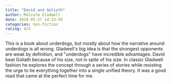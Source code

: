 ```yaml
---
title: "David and Goliath"
author: Malcolm Gladwell
date: 2018-05-27 14:33:59
categories: non-fiction
rating: 4/5
---
```


This is a book about underdogs, but mostly about how the narrative around underdogs is all wrong. Gladwell's big idea is that the strongest opponents are weak by definition, and "underdogs" have incredible advantages. David beat Goliath because of his size, not in spite of his size. In classic Gladwell fashion he explores the concept through a series of stories while resisting the urge to tie everything together into a single unified theory. It was a good read that came at the perfect time for me.
